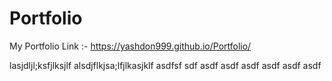# Portfolio
My Portfolio Link :-
https://yashdon999.github.io/Portfolio/

lasjdljl;ksfjlksjlf
alsdjflkjsa;lfjlkasjklf
asdfsf
sdf
asdf
asdf
asdf
asdf
asdf
asdf
